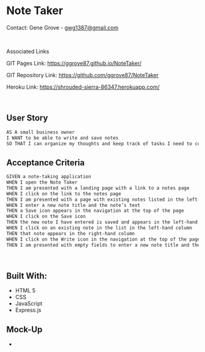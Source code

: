# Note Taker

Contact: Gene Grove - gwg1387@gmail.com

<br>

Associated Links

GIT Pages Link: https://ggrove87.github.io/NoteTaker/

GIT Repository Link: https://github.com/ggrove87/NoteTaker

Heroku Link: https://shrouded-sierra-86347.herokuapp.com/

<br>

## User Story

```md
AS A small business owner
I WANT to be able to write and save notes
SO THAT I can organize my thoughts and keep track of tasks I need to complete
```

## Acceptance Criteria

```md
GIVEN a note-taking application
WHEN I open the Note Taker
THEN I am presented with a landing page with a link to a notes page
WHEN I click on the link to the notes page
THEN I am presented with a page with existing notes listed in the left-hand column, plus empty fields to enter a new note title and the note’s text in the right-hand column
WHEN I enter a new note title and the note’s text
THEN a Save icon appears in the navigation at the top of the page
WHEN I click on the Save icon
THEN the new note I have entered is saved and appears in the left-hand column with the other existing notes
WHEN I click on an existing note in the list in the left-hand column
THEN that note appears in the right-hand column
WHEN I click on the Write icon in the navigation at the top of the page
THEN I am presented with empty fields to enter a new note title and the note’s text in the right-hand column
```


<br>

## Built With:

* HTML 5
* CSS
* JavaScript
* Express.js


## Mock-Up


* 
